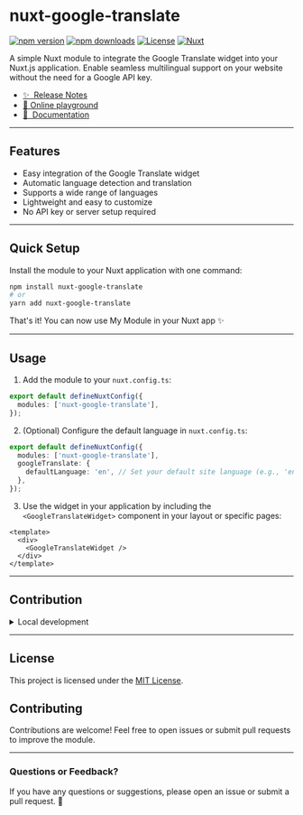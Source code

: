 <!-- - **Title:** `nuxt-google-translate`
- **Description:**  
  A simple Nuxt module that integrates the Google Translate widget into your Nuxt.js application, allowing seamless multilingual support without requiring an API key.

- **Tags:**  
  `nuxt`, `nuxt-module`, `google-translate`, `multilingual`, `translation`, `nuxt-widget`, `language-switcher` -->
  
# nuxt-google-translate

[![npm version][npm-version-src]][npm-version-href]
[![npm downloads][npm-downloads-src]][npm-downloads-href]
[![License][license-src]][license-href]
[![Nuxt][nuxt-src]][nuxt-href]

A simple Nuxt module to integrate the Google Translate widget into your Nuxt.js application. Enable seamless multilingual support on your website without the need for a Google API key.

- [✨ &nbsp;Release Notes](/CHANGELOG.md)
- [🏀 Online playground](https://stackblitz.com/github/your-org/my-module?file=playground%2Fapp.vue) 
- [📖 &nbsp;Documentation](https://example.com)

---

## Features

- Easy integration of the Google Translate widget
- Automatic language detection and translation
- Supports a wide range of languages
- Lightweight and easy to customize
- No API key or server setup required

---

## Quick Setup

Install the module to your Nuxt application with one command:


```bash
npm install nuxt-google-translate
# or
yarn add nuxt-google-translate
```

<!-- ```bash
npx nuxi module add google-translate
``` -->

That's it! You can now use My Module in your Nuxt app ✨

---

## Usage

1. Add the module to your `nuxt.config.ts`:

```ts
export default defineNuxtConfig({
  modules: ['nuxt-google-translate'],
});
```

2. (Optional) Configure the default language in `nuxt.config.ts`:

```ts
export default defineNuxtConfig({
  modules: ['nuxt-google-translate'],
  googleTranslate: {
    defaultLanguage: 'en', // Set your default site language (e.g., 'en', 'fr', 'es')
  },
});
```

3. Use the widget in your application by including the `<GoogleTranslateWidget>` component in your layout or specific pages:

```vue
<template>
  <div>
    <GoogleTranslateWidget />
  </div>
</template>
```

---

## Contribution

<details>
  <summary>Local development</summary>
  
  ```bash
  # Install dependencies
  npm install
  
  # Generate type stubs
  npm run dev:prepare
  
  # Develop with the playground
  npm run dev
  
  # Build the playground
  npm run dev:build
  
  # Run ESLint
  npm run lint
  
  # Run Vitest
  npm run test
  npm run test:watch
  
  # Release new version
  npm run release
  ```

</details>

---

## License

This project is licensed under the [MIT License](LICENSE).

## Contributing

Contributions are welcome! Feel free to open issues or submit pull requests to improve the module.

---

### Questions or Feedback?

If you have any questions or suggestions, please open an issue or submit a pull request. 🚀


<!-- Badges -->
[npm-version-src]: https://img.shields.io/npm/v/m/nuxt-google-translate.svg?style=flat&colorA=020420&colorB=00DC82
[npm-version-href]: https://npmjs.com/package/nuxt-google-translate

[npm-downloads-src]: https://img.shields.io/npm/dm/nuxt-google-translate.svg?style=flat&colorA=020420&colorB=00DC82
[npm-downloads-href]: https://npm.chart.dev/nuxt-google-translate

[license-src]: https://img.shields.io/npm/l/nuxt-google-translate.svg?style=flat&colorA=020420&colorB=00DC82
[license-href]: https://npmjs.com/package/nuxt-google-translate

[nuxt-src]: https://img.shields.io/badge/Nuxt-020420?logo=nuxt.js
[nuxt-href]: https://nuxt.com
